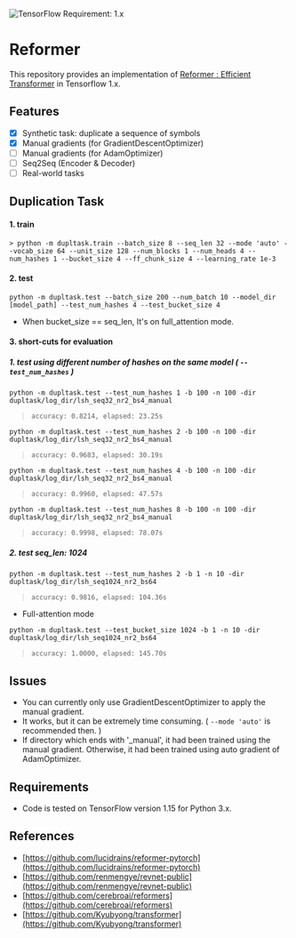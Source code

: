 ![TensorFlow Requirement: 1.x](https://img.shields.io/badge/TensorFlow%20Requirement-1.x-brightgreen)

# Reformer 
This repository provides an implementation of [Reformer : Efficient Transformer](https://openreview.net/pdf?id=rkgNKkHtvB) in Tensorflow 1.x.

## Features
- [x] Synthetic task: duplicate a sequence of symbols 
- [x] Manual gradients (for GradientDescentOptimizer)
- [ ] Manual gradients (for AdamOptimizer)
- [ ] Seq2Seq (Encoder & Decoder)
- [ ] Real-world tasks

## Duplication Task
#### 1. train
```
> python -m dupltask.train --batch_size 8 --seq_len 32 --mode 'auto' --vocab_size 64 --unit_size 128 --num_blocks 1 --num_heads 4 --num_hashes 1 --bucket_size 4 --ff_chunk_size 4 --learning_rate 1e-3
```

#### 2. test
```
python -m dupltask.test --batch_size 200 --num_batch 10 --model_dir [model_path] --test_num_hashes 4 --test_bucket_size 4
```

* When bucket_size == seq_len, It's on full_attention mode. 

#### 3. short-cuts for evaluation
##### 1. test using different number of hashes on the same model ( `--test_num_hashes` )
```
python -m dupltask.test --test_num_hashes 1 -b 100 -n 100 -dir dupltask/log_dir/lsh_seq32_nr2_bs4_manual
```
> `accuracy: 0.8214, elapsed: 23.25s`
```
python -m dupltask.test --test_num_hashes 2 -b 100 -n 100 -dir dupltask/log_dir/lsh_seq32_nr2_bs4_manual
```
> `accuracy: 0.9683, elapsed: 30.19s`
```
python -m dupltask.test --test_num_hashes 4 -b 100 -n 100 -dir dupltask/log_dir/lsh_seq32_nr2_bs4_manual
```
> `accuracy: 0.9960, elapsed: 47.57s`
```
python -m dupltask.test --test_num_hashes 8 -b 100 -n 100 -dir dupltask/log_dir/lsh_seq32_nr2_bs4_manual
```
> `accuracy: 0.9998, elapsed: 78.07s`

##### 2. test seq_len: 1024
```
python -m dupltask.test --test_num_hashes 2 -b 1 -n 10 -dir dupltask/log_dir/lsh_seq1024_nr2_bs64
```
> `accuracy: 0.9816, elapsed: 104.36s`

* Full-attention mode
```
python -m dupltask.test --test_bucket_size 1024 -b 1 -n 10 -dir dupltask/log_dir/lsh_seq1024_nr2_bs64
```
> `accuracy: 1.0000, elapsed: 145.70s`

## Issues
* You can currently only use GradientDescentOptimizer to apply the manual gradient.
* It works, but it can be extremely time consuming. ( `--mode 'auto'` is recommended then. )
* If directory which ends with '_manual', it had been trained using the manual gradient. Otherwise, it had been trained using auto gradient of AdamOptimizer.

## Requirements
* Code is tested on TensorFlow version 1.15 for Python 3.x.

## References
- [https://github.com/lucidrains/reformer-pytorch](https://github.com/lucidrains/reformer-pytorch)
- [https://github.com/renmengye/revnet-public](https://github.com/renmengye/revnet-public)
- [https://github.com/cerebroai/reformers](https://github.com/cerebroai/reformers)
- [https://github.com/Kyubyong/transformer](https://github.com/Kyubyong/transformer)